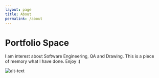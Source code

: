 ```yaml
---
layout: page
title: About
permalink: /about
---
```


# Portfolio Space

I am interest about Software Engineering, QA and Drawing. This is a piece of memory what I have done. Enjoy :)

![alt-text](image="projects/other/1.jpg")
